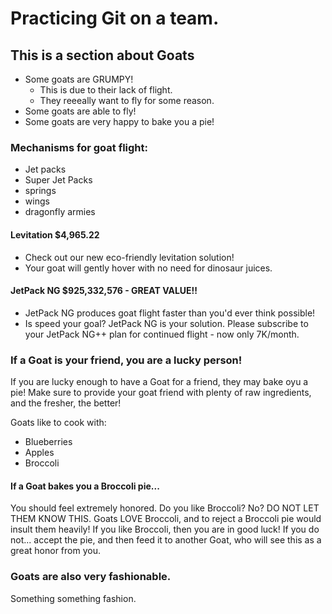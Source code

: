 # Practicing Git on a team.

## This is a section about Goats

- Some goats are GRUMPY!
    - This is due to their lack of flight.
    - They reeeally want to fly for some reason.
- Some goats are able to fly!
- Some goats are very happy to bake you a pie!


### Mechanisms for goat flight:

- Jet packs
- Super Jet Packs
- springs
- wings
- dragonfly armies

#### Levitation $4,965.22

- Check out our new eco-friendly levitation solution!
- Your goat will gently hover with no need for dinosaur juices.

#### JetPack NG $925,332,576 - GREAT VALUE!!

- JetPack NG produces goat flight faster than you'd ever think possible!
- Is speed your goal?  JetPack NG is your solution.
    Please subscribe to your JetPack NG++ plan for continued flight - now only 7K/month.


### If a Goat is your friend, you are a lucky person!

If you are lucky enough to have a Goat for a friend, they may bake oyu a pie! Make sure to provide your goat friend with plenty of raw ingredients, and the fresher, the better!

Goats like to cook with:

- Blueberries
- Apples
- Broccoli


#### If a Goat bakes you a Broccoli pie...

You should feel extremely honored. Do you like Broccoli? No? DO NOT LET THEM KNOW THIS. Goats LOVE Broccoli, and to reject a Broccoli pie would insult them heavily! If you like Broccoli, then you are in good luck! If you do not... accept the pie, and then feed it to another Goat, who will see this as a great honor from you.


### Goats are also very fashionable.

Something something fashion.

